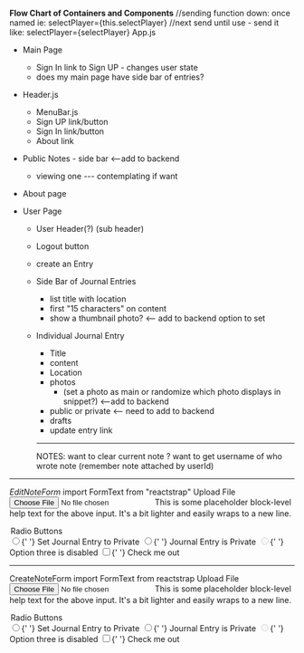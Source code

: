 **Flow Chart of Containers and Components**
//sending function down: once named ie: selectPlayer={this.selectPlayer}
//next send until use - send it like: selectPlayer={selectPlayer}
App.js
- Main Page
  - Sign In link to Sign UP - changes user state
  - does my main page have side bar of entries?
- Header.js
  - MenuBar.js
  - Sign UP link/button
  - Sign In link/button
  - About link
- Public Notes - side bar  <--add to backend
  - viewing one --- contemplating if want
- About page

- User Page
  - User Header(?) (sub header)
  - Logout button
  - create an Entry
  - Side Bar of Journal Entries
    - list title with location
    - first "15 characters" on content
    - show a thumbnail photo? <-- add to backend option to set
  - Individual Journal Entry
    - Title
    - content
    - Location
    - photos
      - (set a photo as main or randomize which photo displays in snippet?) <--add to backend
    - public or private <-- need to add to backend
    - drafts
    - update entry link

    ---
    NOTES:
    want to clear current note ?
    want to get username of who wrote note (remember note attached by userId)

---
*EditNoteForm*
import FormText from "reactstrap"
<FormGroup>
  <Label for="exampleFile">Upload File</Label>
  <Input type="file" name="file" id="exampleFile" />
  <FormText color="muted">
    This is some placeholder block-level help text for the above input.
    It's a bit lighter and easily wraps to a new line.
  </FormText>
</FormGroup>
<FormGroup tag="fieldset">
  <legend>Radio Buttons</legend>
  <FormGroup check>
    <Label check>
      <Input type="radio" name="radio1" />{' '}
      Set Journal Entry to Private
    </Label>
  </FormGroup>
  <FormGroup check>
    <Label check>
      <Input type="radio" name="radio1" />{' '}
      Journal Entry is Private
    </Label>
  </FormGroup>
  <FormGroup check disabled>
    <Label check>
      <Input type="radio" name="radio1" disabled />{' '}
      Option three is disabled
    </Label>
  </FormGroup>
</FormGroup>
<FormGroup check>
  <Label check>
    <Input type="checkbox" />{' '}
    Check me out
  </Label>
</FormGroup>

---
CreateNoteForm
import FormText from reactstrap
 <FormGroup>
  <Label for="exampleFile">Upload File</Label>
  <Input type="file" name="file" id="exampleFile" />
  <FormText color="muted">
    This is some placeholder block-level help text for the above input.
    It's a bit lighter and easily wraps to a new line.
  </FormText>
</FormGroup>
<FormGroup tag="fieldset">
  <legend>Radio Buttons</legend>
  <FormGroup check>
    <Label check>
      <Input type="radio" name="radio1" />{' '}
      Set Journal Entry to Private
    </Label>
  </FormGroup>
  <FormGroup check>
    <Label check>
      <Input type="radio" name="radio1" />{' '}
      Journal Entry is Private
    </Label>
  </FormGroup>
  <FormGroup check disabled>
    <Label check>
      <Input type="radio" name="radio1" disabled />{' '}
      Option three is disabled
    </Label>
  </FormGroup>
</FormGroup>
<FormGroup check>
  <Label check>
    <Input type="checkbox" />{' '}
    Check me out
  </Label>
</FormGroup>
